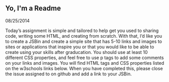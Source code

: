 ## Yo, I'm a Readme

08/25/2014

Today’s assignment is simple and tailored to help get you used to sharing code, writing some HTML, and creating from scratch. With that, I’d like you to create a JSBin and create a simple site that has 5-10 links and images to sites or applications that inspire you or that you would like to be able to create using your skills after graducation. You should use at least 10 different CSS properties, and feel free to use p tags to add some comments on your links and images. You will find HTML tags and CSS properties listed on the w3schools links below. When you have completed this, please close the issue assigned to on github and add a link to your JSBin.
